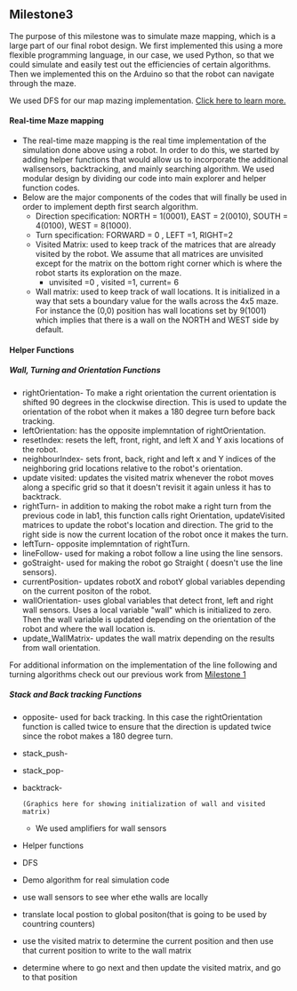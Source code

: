  
## Milestone3

The purpose of this milestone was to simulate maze mapping, which is a large part of our final robot design. We first implemented this using a more flexible programming language, in our case, we used Python, so that we could simulate and easily test out the efficiencies of certain algorithms. Then we implemented this on the Arduino so that the robot can navigate through the maze.

We used DFS for our map mazing implementation. [Click here to learn more.](https://www.hackerearth.com/practice/algorithms/graphs/depth-first-search/tutorial/)


#### Real-time Maze mapping
 * The real-time maze mapping is the real time implementation of the simulation done above using a robot. In order to do this, we started by adding helper functions that would allow us to incorporate the additional wallsensors, backtracking, and mainly searching algorithm. We used modular design by dividing our code into main explorer and helper function codes. 
 * Below are the major components of the codes that will finally be used in order to implement depth first search algorithm.
     * Direction specification:  NORTH = 1(0001), EAST  = 2(0010), SOUTH = 4(0100), WEST  = 8(1000).
     * Turn specification: FORWARD = 0 , LEFT =1, RIGHT=2
     * Visited Matrix: used to keep track of the matrices that are already visited by the robot. We assume that all matrices are unvisited except for the matrix on the bottom right corner which is where the robot starts its exploration on the maze. 
         * unvisited =0 , visited =1, current= 6
     * Wall matrix: used to keep track of wall locations. It is initialized in a way that sets a boundary value for the walls across the 4x5 maze. For instance the (0,0) position has wall locations set by 9(1001) which implies that there is a wall on the NORTH and WEST side by default. 
     
#### Helper Functions

##### Wall, Turning and Orientation Functions
* rightOrientation- To make a right orientation the current orientation is shifted 90 degrees in the clockwise direction. This is used to update the orientation of the robot when it makes a 180 degree turn before back tracking. 
* leftOrientation: has the opposite implemntation of rightOrientation. 
* resetIndex: resets the left, front, right, and left X and Y axis locations of the robot. 
* neighbourIndex- sets front, back, right and left x and Y indices of the neighboring grid locations relative to the robot's orientation. 
* update visited: updates the visited matrix whenever the robot moves along a specific grid so that it doesn't revisit it again unless it has to backtrack.  
* rightTurn- in addition to making the robot make a right turn from the previous code in lab1, this function calls right Orientation, updateVisited matrices to update the robot's location and direction. The grid to the right side is now the current location of the robot once it makes the turn. 
* leftTurn- opposite implemntation of rightTurn. 
* lineFollow- used for making a robot follow a line using the line sensors. 
* goStraight- used for making the robot go Straight ( doesn't use the line sensors). 
* currentPosition- updates robotX and robotY global variables depending on the current positon of the robot. 
* wallOrientation- uses global variables that detect front, left and right wall sensors. Uses a local variable "wall" which is initialized to zero. Then the wall variable is updated depending on the orientation of the robot and where the wall location is.
* update_WallMatrix- updates the wall matrix depending on the results from wall orientation.

For additional information on the implementation of the line following and turning algorithms check out our previous work from [Milestone 1](./docs/milestones/1.md)

##### Stack and Back tracking Functions
* opposite- used for back tracking. In this case the rightOrientation function is called twice to ensure that the direction is updated twice since the robot makes a 180 degree turn. 
* stack_push- 
* stack_pop-
* backtrack-
      
      (Graphics here for showing initialization of wall and visited matrix)
      
      
  * We used amplifiers for wall sensors
      
 
 
 
 * Helper functions
 * DFS
 * Demo
 algorithm for real simulation code
 *  use wall sensors to see wher ethe walls are locally
 * translate local postion to global positon(that is going to be used by countring counters)
 * use the visited matrix to determine the current position and then use that current position to write to the wall matrix
 * determine where to go next and then update the visited matrix, and go to that position
 
